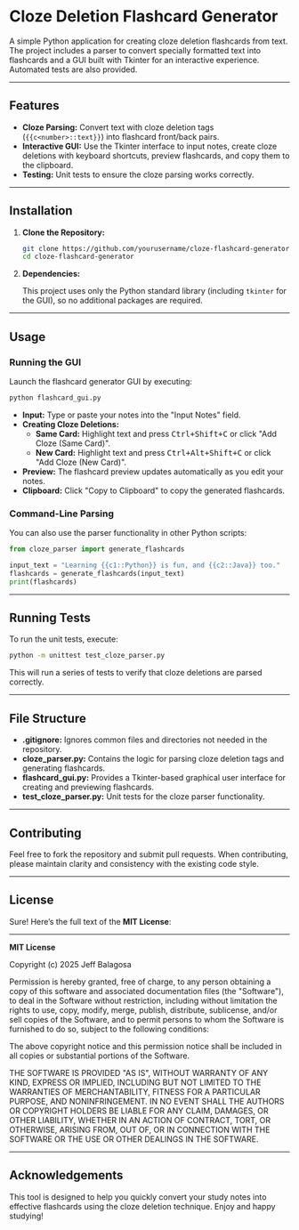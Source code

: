 # Cloze Deletion Flashcard Generator

A simple Python application for creating cloze deletion flashcards from text. The project includes a parser to convert specially formatted text into flashcards and a GUI built with Tkinter for an interactive experience. Automated tests are also provided.

---

## Features

- **Cloze Parsing:** Convert text with cloze deletion tags (`{{c<number>::text}}`) into flashcard front/back pairs.
- **Interactive GUI:** Use the Tkinter interface to input notes, create cloze deletions with keyboard shortcuts, preview flashcards, and copy them to the clipboard.
- **Testing:** Unit tests to ensure the cloze parsing works correctly.

---

## Installation

1. **Clone the Repository:**

   ```bash
   git clone https://github.com/yourusername/cloze-flashcard-generator.git
   cd cloze-flashcard-generator
   ```

2. **Dependencies:**

   This project uses only the Python standard library (including `tkinter` for the GUI), so no additional packages are required.

---

## Usage

### Running the GUI

Launch the flashcard generator GUI by executing:

```bash
python flashcard_gui.py
```

- **Input:** Type or paste your notes into the "Input Notes" field.
- **Creating Cloze Deletions:**
  - **Same Card:** Highlight text and press <kbd>Ctrl+Shift+C</kbd> or click "Add Cloze (Same Card)".
  - **New Card:** Highlight text and press <kbd>Ctrl+Alt+Shift+C</kbd> or click "Add Cloze (New Card)".
- **Preview:** The flashcard preview updates automatically as you edit your notes.
- **Clipboard:** Click "Copy to Clipboard" to copy the generated flashcards.

### Command-Line Parsing

You can also use the parser functionality in other Python scripts:

```python
from cloze_parser import generate_flashcards

input_text = "Learning {{c1::Python}} is fun, and {{c2::Java}} too."
flashcards = generate_flashcards(input_text)
print(flashcards)
```

---

## Running Tests

To run the unit tests, execute:

```bash
python -m unittest test_cloze_parser.py
```

This will run a series of tests to verify that cloze deletions are parsed correctly.

---

## File Structure

- **.gitignore:** Ignores common files and directories not needed in the repository.
- **cloze_parser.py:** Contains the logic for parsing cloze deletion tags and generating flashcards.
- **flashcard_gui.py:** Provides a Tkinter-based graphical user interface for creating and previewing flashcards.
- **test_cloze_parser.py:** Unit tests for the cloze parser functionality.

---

## Contributing

Feel free to fork the repository and submit pull requests. When contributing, please maintain clarity and consistency with the existing code style.

---

## License

Sure! Here’s the full text of the **MIT License**:

---

**MIT License**

Copyright (c) 2025 Jeff Balagosa

Permission is hereby granted, free of charge, to any person obtaining a copy
of this software and associated documentation files (the "Software"), to deal
in the Software without restriction, including without limitation the rights
to use, copy, modify, merge, publish, distribute, sublicense, and/or sell
copies of the Software, and to permit persons to whom the Software is
furnished to do so, subject to the following conditions:

The above copyright notice and this permission notice shall be included in
all copies or substantial portions of the Software.

THE SOFTWARE IS PROVIDED "AS IS", WITHOUT WARRANTY OF ANY KIND, EXPRESS OR
IMPLIED, INCLUDING BUT NOT LIMITED TO THE WARRANTIES OF MERCHANTABILITY,
FITNESS FOR A PARTICULAR PURPOSE, AND NONINFRINGEMENT. IN NO EVENT SHALL THE
AUTHORS OR COPYRIGHT HOLDERS BE LIABLE FOR ANY CLAIM, DAMAGES, OR OTHER
LIABILITY, WHETHER IN AN ACTION OF CONTRACT, TORT, OR OTHERWISE, ARISING FROM,
OUT OF, OR IN CONNECTION WITH THE SOFTWARE OR THE USE OR OTHER DEALINGS IN
THE SOFTWARE.

---

## Acknowledgements

This tool is designed to help you quickly convert your study notes into effective flashcards using the cloze deletion technique. Enjoy and happy studying!

